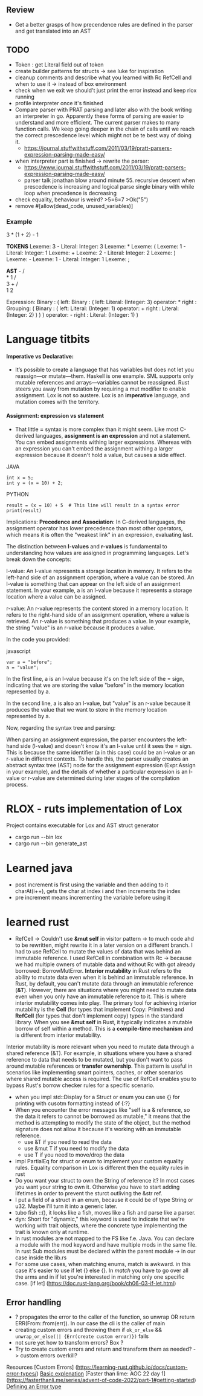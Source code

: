 ## Review
- Get a better grasps of how precendence rules are defined in the parser and get translated into an AST


## TODO

- Token : get Literal field out of token
- create builder patterns for structs -> see luke for inspiration
- cleanup comments and describe what you learned with Rc RefCell and when to use it -> instead of box environment
- check when we exit we should't just print the error instead and keep rlox running
- profile interpreter once it's finished
- Compare parser with PRAT parsing and later also with the book writing an interpreter in go. Apparently these forms of parsing are easier to understand and more efficient. The current parser makes to many function calls. We keep going deeper in the chain of calls until we reach the correct prescedence level which might not be te best way of doing it.
  - https://journal.stuffwithstuff.com/2011/03/19/pratt-parsers-expression-parsing-made-easy/
- when interpreter part is finished -> rewrite the parser:
  - https://www.journal.stuffwithstuff.com/2011/03/19/pratt-parsers-expression-parsing-made-easy/
  - parser talk jonathan blow around minute 55. recursive descent when prescedence is increasing and logical parse single binary with while loop when precedence is decreasing
- check equality, behaviour is weird? >5=6=7 >Ok("5")
- remove #[allow(dead_code, unused_variables)]


### Example

3 * (1 + 2) - 1

__TOKENS__
Lexeme: 3 - Literal: Integer: 3
Lexeme: *
Lexeme: (
Lexeme: 1 - Literal: Integer: 1
Lexeme: +
Lexeme: 2 - Literal: Integer: 2
Lexeme: )
Lexeme: -
Lexeme: 1 - Literal: Integer: 1
Lexeme: ;

__AST__
       -
      / \
     *   1
    / \
   3   +
      / \
     1   2

Expression:
  Binary : ( left:
    Binary : ( left:
      Literal:  (Integer: 3)
      operator:  *
      right :  Grouping:  (
        Binary : ( left:
          Literal:  (Integer: 1)
          operator:  +
          right :   Literal:  (Integer: 2)
        )
      )
    )
    operator:  -
    right :   Literal:  (Integer: 1)
  )

# Language titbits

#### Imperative vs Declarative:
- It’s possible to create a language that has variables but does not let you reassign—or mutate—them. Haskell is one example. SML supports only mutable references and arrays—variables cannot be reassigned. Rust steers you away from mutation by requiring a mut modifier to enable assignment. Lox is not so austere. Lox is an __imperative__ language, and mutation comes with the territory. 

#### Assignment: expression vs statement

- That little __=__ syntax is more complex than it might seem. Like most C-derived languages, __assignment is an expression__ and not a statement. You can embed assignments withing larger expressions. Whereas with an expression you can't embed the assignment withing a larger expression because it doesn't hold a value, but causes a side effect.

JAVA
```
int x = 5;
int y = (x = 10) + 2;
```
PYTHON
```
result = (x = 10) + 5  # This line will result in a syntax error
print(result)
```

Implications:
__Precedence and Association__: In C-derived languages, the assignment operator has lower precedence than most other operators, which means it is often the "weakest link" in an expression, evaluating last.


The distinction between __l-values__ and __r-values__ is fundamental to understanding how values are assigned in programming languages. Let's break down the concepts:

l-value: An l-value represents a storage location in memory. It refers to the left-hand side of an assignment operation, where a value can be stored. An l-value is something that can appear on the left side of an assignment statement. In your example, a is an l-value because it represents a storage location where a value can be assigned.

r-value: An r-value represents the content stored in a memory location. It refers to the right-hand side of an assignment operation, where a value is retrieved. An r-value is something that produces a value. In your example, the string "value" is an r-value because it produces a value.

In the code you provided:

javascript
```
var a = "before";
a = "value";
```
In the first line, a is an l-value because it's on the left side of the = sign, indicating that we are storing the value "before" in the memory location represented by a.

In the second line, a is also an l-value, but "value" is an r-value because it produces the value that we want to store in the memory location represented by a.

Now, regarding the syntax tree and parsing:

When parsing an assignment expression, the parser encounters the left-hand side (l-value) and doesn't know it's an l-value until it sees the = sign. This is because the same identifier (a in this case) could be an l-value or an r-value in different contexts. To handle this, the parser usually creates an abstract syntax tree (AST) node for the assignment expression (Expr.Assign in your example), and the details of whether a particular expression is an l-value or r-value are determined during later stages of the compilation process.


# RLOX - ruts implementation of Lox
Project contains executable for Lox and AST struct generator
- cargo run --bin lox
- cargo run --bin generate_ast


# Learned java
- post increment is first using the variable and then adding to it charAt(i++), gets the char at index i and then increments the index
- pre increment means incrementing the variable before using it

# learned rust
  - RefCell -> Couldn't use __&mut self__ in visitor pattern -> to much code ahd to be rewritten, might rewrite it in a later version on a different branch. I had to use RefCell to mutate the values of data that was behind an immutable reference. I used RefCell in combination with Rc -> because we had multiple owners of mutable data and without Rc with got already borrowed: BorrowMutError.
__Interior mutability__ in Rust refers to the ability to mutate data even when it is behind an immutable reference. In Rust, by default, you can't mutate data through an immutable reference (__&T__). However, there are situations where you might need to mutate data even when you only have an immutable reference to it. This is where interior mutability comes into play. The primary tool for achieving interior mutability is the __Cell__ (for types that implement Copy: Primitves) and __RefCell__ (for types that don't implement copy) types in the standard library. When you see __&mut self__ in Rust, it typically indicates a mutable borrow of self within a method. This is a __compile-time mechanism__ and is different from interior mutability.

Interior mutability is more relevant when you need to mutate data through a shared reference (&T). For example, in situations where you have a shared reference to data that needs to be mutated, but you don't want to pass around mutable references or __transfer ownership__. This pattern is useful in scenarios like implementing smart pointers, caches, or other scenarios where shared mutable access is required. The use of RefCell enables you to bypass Rust's borrow checker rules for a specific scenario.

- when you impl std::Display for a Struct or enum you can use {} for printing with cusotm formatting instead of {:?} 
- When you encounter the error messages like "self is a & reference, so the data it refers to cannot be borrowed as mutable," it means that the method is attempting to modify the state of the object, but the method signature does not allow it because it's working with an immutable reference.
  - use &T if you need to read the data
  - use &mut T if you need to modify the data
  - use T if you need to move/drop the data
- impl PartialEq for struct or enum to implement your custom equality rules. Equality comparison in Lox is different then the equality rules in rust
- Do you want your struct to own the String of reference it? In most cases you want your string to own it. Otherwise you have to start adding lifetimes in order to prevent the sturct outliving the &str ref. 
- I put a field of a struct in an enum, because it could be of type String or u32. Maybe I'll turn it into a generic later.
- tubo fish ::<u32>(), it looks like a fish, moves like a fish and parse like a parser.
-  dyn: Short for "dynamic," this keyword is used to indicate that we're working with trait objects, where the concrete type implementing the trait is known only at runtime.
- In rust modules are not mapped to the FS like f.e. Java. You can declare a module with the mod keyword and have multiple mods in the same file. In rust Sub modules must be declared within the parent module -> in our case inside the lib.rs
- For some use cases, when matching enums, match is awkward. in this case it's easier to use if let {} else {}. In _match_ you have to go over all the arms and in if let you're interested in matching only one specific case. [if let] (https://doc.rust-lang.org/book/ch06-03-if-let.html) 




## Error handling
- ? propagates the error to the caller of the function, so unwrap OR return ERR(From::from(err)). In our case the cli is the caller of main
- creating custom errors and throwing them if  `ok_or_else` && `unwrap_or_else(|| {Err(create custom error)})` fails
- not sure yet how to transform errors? Box<dyn Error> ?
- Try to create custom errors and return and transform them as needed? -> custom errors overkill?

Resources
[Custom Errors] (https://learning-rust.github.io/docs/custom-error-types/)
[Basic explenation](https://stevedonovan.github.io/rust-gentle-intro/6-error-handling.html)
[Faster than lime: AOC 22 day 1] (https://fasterthanli.me/series/advent-of-code-2022/part-1#getting-started)
[Defining an Error type](https://doc.rust-lang.org/rust-by-example/error/multiple_error_types/reenter_question_mark.html)



